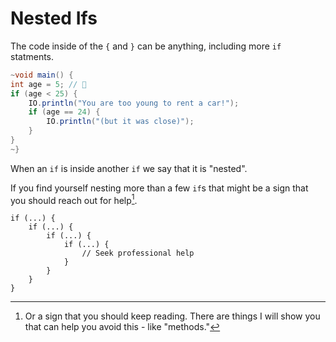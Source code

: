 # Nested Ifs

The code inside of the `{` and `}` can be anything, including more `if` statments.

```java
~void main() {
int age = 5; // 👶
if (age < 25) {
    IO.println("You are too young to rent a car!");
    if (age == 24) {
        IO.println("(but it was close)");
    }
}
~}
```

When an `if` is inside another `if` we say that it is "nested".

If you find yourself nesting more than a few `if`s that might be a sign that
you should reach out for help[^or].

```java,no_run
if (...) {
    if (...) {
        if (...) {
            if (...) {
                // Seek professional help
            }
        }
    }
}
```

[^or]: Or a sign that you should keep reading. There are things I will show you that can help you avoid this - like "methods."
